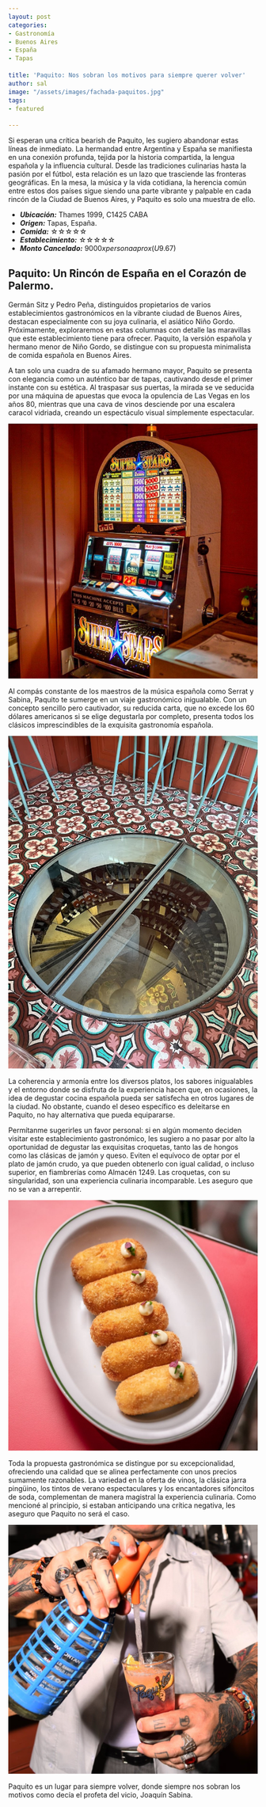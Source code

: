 ```yaml
---
layout: post
categories:
- Gastronomía
- Buenos Aires
- España
- Tapas

title: 'Paquito: Nos sobran los motivos para siempre querer volver'
author: sal
image: "/assets/images/fachada-paquitos.jpg"
tags:
- featured

---
```

Si esperan una crítica bearish de Paquito, les sugiero abandonar estas líneas de inmediato. La hermandad entre Argentina y España se manifiesta en una conexión profunda, tejida por la historia compartida, la lengua española y la influencia cultural. Desde las tradiciones culinarias hasta la pasión por el fútbol, esta relación es un lazo que trasciende las fronteras geográficas. En la mesa, la música y la vida cotidiana, la herencia común entre estos dos países sigue siendo una parte vibrante y palpable en cada rincón de la Ciudad de Buenos Aires, y Paquito es solo una muestra de ello. 

* **_Ubicación:_** Thames 1999, C1425 CABA
* **_Origen:_** Tapas, España.
* **_Comida:_** ☆☆☆☆☆
* **_Establecimiento:_** ☆☆☆☆☆
* **_Monto Cancelado:_** $9000 x persona aprox (U$9.67)
  
## Paquito: Un Rincón de España en el Corazón de Palermo.

Germán Sitz y Pedro Peña, distinguidos propietarios de varios establecimientos gastronómicos en la vibrante ciudad de Buenos Aires, destacan especialmente con su joya culinaria, el asiático Niño Gordo. Próximamente, exploraremos en estas columnas con detalle las maravillas que este establecimiento tiene para ofrecer. Paquito, la versión española y hermano menor de Niño Gordo, se distingue con su propuesta minimalista de comida española en Buenos Aires.

A tan solo una cuadra de su afamado hermano mayor, Paquito se presenta con elegancia como un auténtico bar de tapas, cautivando desde el primer instante con su estética. Al traspasar sus puertas, la mirada se ve seducida por una máquina de apuestas que evoca la opulencia de Las Vegas en los años 80, mientras que una cava de vinos desciende por una escalera caracol vidriada, creando un espectáculo visual simplemente espectacular.

![](/assets/images/apuestas.jpg)

Al compás constante de los maestros de la música española como Serrat y Sabina, Paquito te sumerge en un viaje gastronómico inigualable. Con un concepto sencillo pero cautivador, su reducida carta, que no excede los 60 dólares americanos si se elige degustarla por completo, presenta todos los clásicos imprescindibles de la exquisita gastronomía española.

![](/assets/images/cava-paquitos.jpg)

La coherencia y armonía entre los diversos platos, los sabores inigualables y el entorno donde se disfruta de la experiencia hacen que, en ocasiones, la idea de degustar cocina española pueda ser satisfecha en otros lugares de la ciudad. No obstante, cuando el deseo específico es deleitarse en Paquito, no hay alternativa que pueda equipararse.

Permítanme sugerirles un favor personal: si en algún momento deciden visitar este establecimiento gastronómico, les sugiero a no pasar por alto la oportunidad de degustar las exquisitas croquetas, tanto las de hongos como las clásicas de jamón y queso. Eviten el equívoco de optar por el plato de jamón crudo, ya que pueden obtenerlo con igual calidad, o incluso superior, en fiambrerías como Almacén 1249. Las croquetas, con su singularidad, son una experiencia culinaria incomparable. Les aseguro que no se van a arrepentir.

![](/assets/images/croquetas-jyq.jpg)

Toda la propuesta gastronómica se distingue por su excepcionalidad, ofreciendo una calidad que se alinea perfectamente con unos precios sumamente razonables. La variedad en la oferta de vinos, la clásica jarra pingüino, los tintos de verano espectaculares y los encantadores sifoncitos de soda, complementan de manera magistral la experiencia culinaria. Como mencioné al principio, si estaban anticipando una crítica negativa, les aseguro que Paquito no será el caso.

![](/assets/images/sifon-paquitos.jpg)

Paquito es un lugar para siempre volver, donde siempre nos sobran los motivos como decía el profeta del vicio, Joaquín Sabina.
